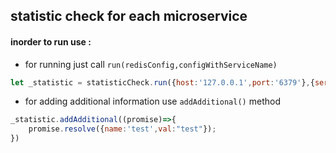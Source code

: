## statistic check for each microservice


#### inorder to run use :

- for running just call ``run(redisConfig,configWithServiceName)``

```js
let _statistic = statisticCheck.run({host:'127.0.0.1',port:'6379'},{serviceName:"test-serviceName"});
```
- for adding additional information use ``addAdditional()`` method

```js
_statistic.addAdditional((promise)=>{
    promise.resolve({name:'test',val:"test"});
})
```
